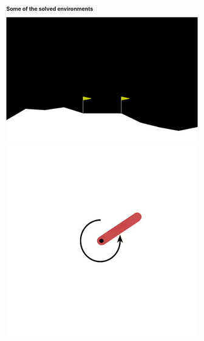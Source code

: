**Some of the solved environments**

![](https://github.com/Jens21/Solving-Gym-with-DDPG/blob/main/Box2D/LunarLander/screen.gif)
![](https://github.com/Jens21/Solving-Gym-with-DDPG/blob/main/Classic%20Control/Pendulum/screen.gif)
